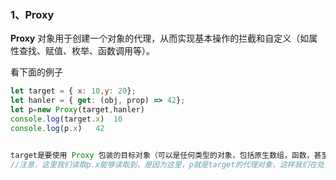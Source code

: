 ### 1、Proxy

**Proxy** 对象用于创建一个对象的代理，从而实现基本操作的拦截和自定义（如属性查找、赋值、枚举、函数调用等）。

看下面的例子

```js
let target = { x: 10,y: 20};
let hanler = { get: (obj, prop) => 42};
let p=new Proxy(target,hanler)
console.log(target.x)  10
console.log(p.x)   42


target是要使用 Proxy 包装的目标对象（可以是任何类型的对象，包括原生数组，函数，甚至另一个代理）。
//注意，这里我们读取p.x能够读取到，是因为这里，p就是target的代理对象，这样我们在处理一些东西的时候能够保护原始对象，无论p的值怎么改变，都不会改变原始对象的值
```

